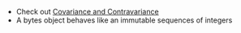 - Check out [Covariance and Contravariance](https://peps.python.org/pep-0483/#covariance-and-contravariance)
- A bytes object behaves like an immutable sequences of integers
